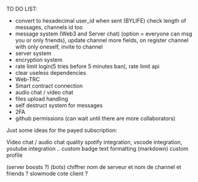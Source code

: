 TO DO LIST:

- convert to hexadecimal user_id when sent (BYLIFE) check length of messages, channels id too
- message system (Web3 and Server chat) (option = everyone can msg you or only friends), update channel more fields, on register channel with only oneself, invite to channel
- server system
- encryption system
- rate limit login(5 tries before 5 minutes ban), rate limit api
- clear useless dependencies
- Web-TRC 
- Smart contract connection
- audio chat / video chat
- files upload handling  
- self destruct system for messages
- 2FA
- github permissions (can wait until there are more collaborators)

Just some ideas for the payed subscription:

   Video chat / audio chat quality
   spotify integration, vscode integration, youtube integration ..
   custom badge 
   text formatting (markdown)
   custom profile
   
(server boosts ?)
(bots)
chiffrer nom de serveur et nom de channel et friends ?
slowmode cote client ?
